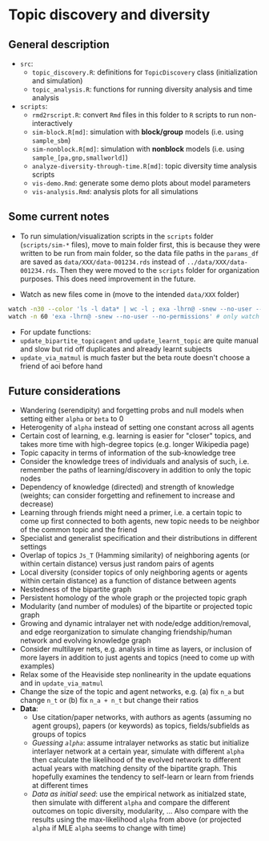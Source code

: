 # Topic discovery and diversity

## General description

- `src`:
  - `topic_discovery.R`: definitions for `TopicDiscovery` class (initialization and simulation)
  - `topic_analysis.R`: functions for running diversity analysis and time analysis
- `scripts`:
  - `rmd2rscript.R`: convert `Rmd` files in this folder to `R` scripts to run non-interactively
  - `sim-block.R[md]`: simulation with **block/group** models (i.e. using `sample_sbm`)
  - `sim-nonblock.R[md]`: simulation with **nonblock** models (i.e. using `sample_[pa,gnp,smallworld]`)
  - `analyze-diversity-through-time.R[md]`: topic diversity time analysis scripts
  - `vis-demo.Rmd`: generate some demo plots about model parameters
  - `vis-analysis.Rmd`: analysis plots for all simulations

## Some current notes

- To run simulation/visualization scripts in the `scripts` folder (`scripts/sim-*` files), move to main folder first, this is because they were written to be run from main folder, so the data file paths in the `params_df` are saved as `data/XXX/data-001234.rds` instead of `../data/XXX/data-001234.rds`. Then they were moved to the `scripts` folder for organization purposes. This does need improvement in the future.

- Watch as new files come in (move to the intended `data/XXX` folder)

``` bash
watch -n30 --color 'ls -l data* | wc -l ; exa -lhrn@ -snew --no-user --no-permissions' # with number of files on top
watch -n 60 'exa -lhrn@ -snew --no-user --no-permissions' # only watch files
```

- For update functions:
- `update_bipartite_topicagent` and `update_learnt_topic` are quite manual and slow but rid off duplicates and already learnt subjects
- `update_via_matmul` is much faster but the beta route doesn't choose a friend of aoi before hand

## Future considerations 

- Wandering (serendipity) and forgetting probs and null models when setting either `alpha` or `beta` to 0
- Heterogenity of `alpha` instead of setting one constant across all agents 
- Certain cost of learning, e.g. learning is easier for "closer" topics, and takes more time with high-degree topics (e.g. longer Wikipedia page)
- Topic capacity in terms of information of the sub-knowledge tree
- Consider the knowledge trees of individuals and analysis of such, i.e. remember the paths of learning/discovery in addition to only the topic nodes 
- Dependency of knowledge (directed) and strength of knowledge (weights; can consider forgetting and refinement to increase and decrease)
- Learning through friends might need a primer, i.e. a certain topic to come up first connected to both agents, new topic needs to be neighbor of the common topic and the friend
- Specialist and generalist specification and their distributions in different settings 
- Overlap of topics `Js_T` (Hamming similarity) of neighboring agents (or within certain distance) versus just random pairs of agents 
- Local diversity (consider topics of only neighboring agents or agents within certain distance) as a function of distance between agents 
- Nestedness of the bipartite graph 
- Persistent homology of the whole graph or the projected topic graph 
- Modularity (and number of modules) of the bipartite or projected topic graph 
- Growing and dynamic intralayer net with node/edge addition/removal, and edge reorganization to simulate changing friendship/human network and evolving knowledge graph
- Consider multilayer nets, e.g. analysis in time as layers, or inclusion of more layers in addition to just agents and topics (need to come up with examples) 
- Relax some of the Heaviside step nonlinearity in the update equations and in `update_via_matmul`
- Change the size of the topic and agent networks, e.g. (a) fix `n_a` but change `n_t` or (b) fix `n_a + n_t` but change their ratios  
- **Data**: 
  - Use citation/paper networks, with authors as agents (assuming no agent groups), papers (or keywords) as topics, fields/subfields as groups of topics
  - *Guessing `alpha`*: assume intralayer networks as static but initialize interlayer network at a certain year, simulate with different `alpha` then calculate the likelihood of the evolved network to different actual years with matching density of the bipartite graph. This hopefully examines the tendency to self-learn or learn from friends at different times 
  - *Data as initial seed*: use the empirical network as initialzed state, then simulate with different `alpha` and compare the different outcomes on topic diversity, modularity, ... Also compare with the results using the max-likelihood `alpha` from above (or projected `alpha` if MLE `alpha` seems to change with time) 

